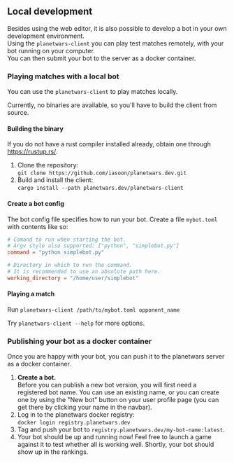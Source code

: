 ## Local development

Besides using the web editor, it is also possible to develop a bot in your own development environment.  
Using the `planetwars-client` you can play test matches remotely, with your bot running on your computer.  
You can then submit your bot to the server as a docker container.  

### Playing matches with a local bot

You can use the `planetwars-client` to play matches locally.

Currently, no binaries are available, so you'll have to build the client from source.

#### Building the binary
If you do not have a rust compiler installed already, obtain one through https://rustup.rs/.
1. Clone the repository:  
   `git clone https://github.com/iasoon/planetwars.dev.git`
2. Build and install the client:  
   `cargo install --path planetwars.dev/planetwars-client`

#### Create a bot config
The bot config file specifies how to run your bot. Create a file `mybot.toml` with contents like so:

```toml
# Comand to run when starting the bot.
# Argv style also supported: ["python", "simplebot.py"]
command = "python simplebot.py"

# Directory in which to run the command.
# It is recommended to use an absolute path here.
working_directory = "/home/user/simplebot"
```

#### Playing a match
Run `planetwars-client /path/to/mybot.toml opponent_name`

Try `planetwars-client --help` for more options.


### Publishing your bot as a docker container
Once you are happy with your bot, you can push it to the planetwars server as a docker container.

1. **Create a bot.**   
   Before you can publish a new bot version, you will first need a registered bot name.
   You can use an existing name, or you can create one by using the "New bot" button on your user profile page (you can get there by clicking your name in the navbar).
2. Log in to the planetwars docker registry:  
   `docker login registry.planetwars.dev`  
3. Tag and push your bot to `registry.planetwars.dev/my-bot-name:latest`.
4. Your bot should be up and running now! Feel free to launch a game against it to test whether all is working well.
   Shortly, your bot should show up in the rankings.

